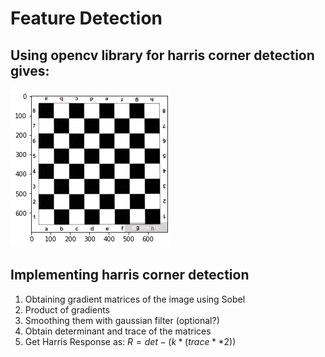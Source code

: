 # Feature Detection

## Using opencv library for harris corner detection gives:
![](harris_chess_lib.png)

## Implementing harris corner detection 

1. Obtaining gradient matrices of the image using Sobel
2. Product of gradients
3. Smoothing them with gaussian filter (optional?)
4. Obtain determinant and trace of the matrices 
5. Get Harris Response as: $R = det - (k * (trace**2))$

